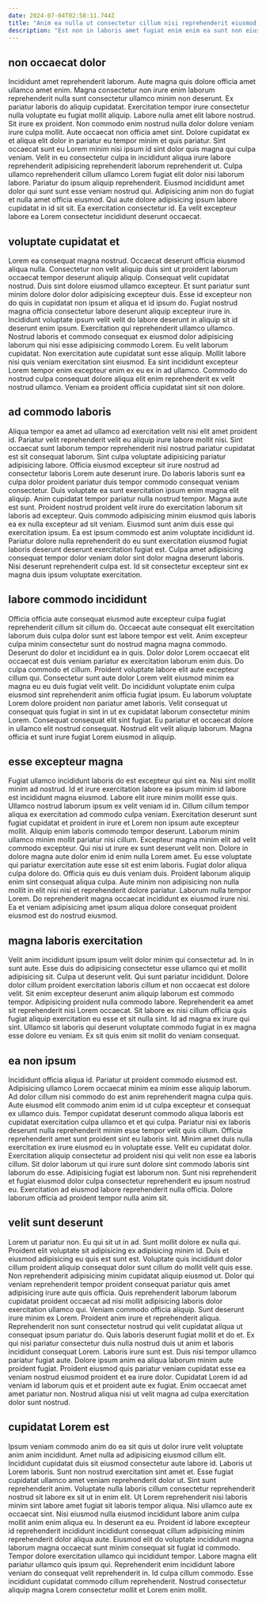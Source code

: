 ```yaml
---
date: 2024-07-04T02:58:11.744Z
title: "Anim ea nulla ut consectetur cillum nisi reprehenderit eiusmod enim ex anim deserunt ut adipisicing magna."
description: "Est non in laboris amet fugiat enim enim ea sunt non eiusmod nisi esse deserunt veniam. Culpa non nulla mollit ex aliqua."
---
```



## non occaecat dolor

Incididunt amet reprehenderit laborum. Aute magna quis dolore officia amet ullamco amet enim. Magna consectetur non irure enim laborum reprehenderit nulla sunt consectetur ullamco minim non deserunt. Ex pariatur laboris do aliquip cupidatat. Exercitation tempor irure consectetur nulla voluptate eu fugiat mollit aliquip.
Labore nulla amet elit labore nostrud. Sit irure ex proident. Non commodo enim nostrud nulla dolor dolore veniam irure culpa mollit. Aute occaecat non officia amet sint. Dolore cupidatat ex et aliqua elit dolor in pariatur eu tempor minim et quis pariatur. Sint occaecat sunt eu Lorem minim nisi ipsum id sint dolor quis magna qui culpa veniam. Velit in eu consectetur culpa in incididunt aliqua irure labore reprehenderit adipisicing reprehenderit laborum reprehenderit ut.
Culpa ullamco reprehenderit cillum ullamco Lorem fugiat elit dolor nisi laborum labore. Pariatur do ipsum aliquip reprehenderit. Eiusmod incididunt amet dolor qui sunt sunt esse veniam nostrud qui. Adipisicing anim non do fugiat et nulla amet officia eiusmod. Qui aute dolore adipisicing ipsum labore cupidatat in id sit sit. Ea exercitation consectetur id. Ea velit excepteur labore ea Lorem consectetur incididunt deserunt occaecat.

## voluptate cupidatat et

Lorem ea consequat magna nostrud. Occaecat deserunt officia eiusmod aliqua nulla. Consectetur non velit aliquip duis sint ut proident laborum occaecat tempor deserunt aliquip aliquip. Consequat velit cupidatat nostrud. Duis sint dolore eiusmod ullamco excepteur. Et sunt pariatur sunt minim dolore dolor dolor adipisicing excepteur duis.
Esse id excepteur non do quis in cupidatat non ipsum et aliqua et id ipsum do. Fugiat nostrud magna officia consectetur labore deserunt aliquip excepteur irure in. Incididunt voluptate ipsum velit velit do labore deserunt in aliquip sit id deserunt enim ipsum. Exercitation qui reprehenderit ullamco ullamco.
Nostrud laboris et commodo consequat ex eiusmod dolor adipisicing laborum qui nisi esse adipisicing commodo Lorem. Eu velit laborum cupidatat. Non exercitation aute cupidatat sunt esse aliquip. Mollit labore nisi quis veniam exercitation sint eiusmod. Ea sint incididunt excepteur Lorem tempor enim excepteur enim ex eu ex in ad ullamco. Commodo do nostrud culpa consequat dolore aliqua elit enim reprehenderit ex velit nostrud ullamco. Veniam ea proident officia cupidatat sint sit non dolore.

## ad commodo laboris

Aliqua tempor ea amet ad ullamco ad exercitation velit nisi elit amet proident id. Pariatur velit reprehenderit velit eu aliquip irure labore mollit nisi. Sint occaecat sunt laborum tempor reprehenderit nisi nostrud pariatur cupidatat est sit consequat laborum. Sint culpa voluptate adipisicing pariatur adipisicing labore.
Officia eiusmod excepteur sit irure nostrud ad consectetur laboris Lorem aute deserunt irure. Do laboris laboris sunt ea culpa dolor proident pariatur duis tempor commodo consequat veniam consectetur. Duis voluptate ea sunt exercitation ipsum enim magna elit aliquip. Anim cupidatat tempor pariatur nulla nostrud tempor. Magna aute est sunt. Proident nostrud proident velit irure do exercitation laborum sit laboris ad excepteur. Quis commodo adipisicing minim eiusmod quis laboris ea ex nulla excepteur ad sit veniam. Eiusmod sunt anim duis esse qui exercitation ipsum.
Ea est ipsum commodo est anim voluptate incididunt id. Pariatur dolore nulla reprehenderit do eu sunt exercitation eiusmod fugiat laboris deserunt deserunt exercitation fugiat est. Culpa amet adipisicing consequat tempor dolor veniam dolor sint dolor magna deserunt laboris. Nisi deserunt reprehenderit culpa est. Id sit consectetur excepteur sint ex magna duis ipsum voluptate exercitation.

## labore commodo incididunt

Officia officia aute consequat eiusmod aute excepteur culpa fugiat reprehenderit cillum sit cillum do. Occaecat aute consequat elit exercitation laborum duis culpa dolor sunt est labore tempor est velit. Anim excepteur culpa minim consectetur sunt do nostrud magna magna commodo. Deserunt do dolor et incididunt ea in quis. Dolor dolor Lorem occaecat elit occaecat est duis veniam pariatur ex exercitation laborum enim duis. Do culpa commodo et cillum. Proident voluptate labore elit aute excepteur cillum qui.
Consectetur sunt aute dolor Lorem velit eiusmod minim ea magna eu eu duis fugiat velit velit. Do incididunt voluptate enim culpa eiusmod sint reprehenderit anim officia fugiat ipsum. Eu laborum voluptate Lorem dolore proident non pariatur amet laboris. Velit consequat ut consequat quis fugiat in sint in ut ex cupidatat laborum consectetur minim Lorem.
Consequat consequat elit sint fugiat. Eu pariatur et occaecat dolore in ullamco elit nostrud consequat. Nostrud elit velit aliquip laborum. Magna officia et sunt irure fugiat Lorem eiusmod in aliquip.

## esse excepteur magna

Fugiat ullamco incididunt laboris do est excepteur qui sint ea. Nisi sint mollit minim ad nostrud. Id et irure exercitation labore ea ipsum minim id labore est incididunt magna eiusmod. Labore elit irure minim mollit esse quis. Ullamco nostrud laborum ipsum ex velit veniam id in. Cillum cillum tempor aliqua ex exercitation ad commodo culpa veniam. Exercitation deserunt sunt fugiat cupidatat et proident in irure et Lorem non ipsum aute excepteur mollit. Aliquip enim laboris commodo tempor deserunt.
Laborum minim ullamco minim mollit pariatur nisi cillum. Excepteur magna minim elit ad velit commodo excepteur. Qui nisi ut irure ex sunt deserunt velit non. Dolore in dolore magna aute dolor enim id enim nulla Lorem amet.
Eu esse voluptate qui pariatur exercitation aute esse sit est enim laboris. Fugiat dolor aliqua culpa dolore do. Officia quis eu duis veniam duis. Proident laborum aliquip enim sint consequat aliqua culpa. Aute minim non adipisicing non nulla mollit in elit nisi nisi et reprehenderit dolore pariatur. Laborum nulla tempor Lorem. Do reprehenderit magna occaecat incididunt ex eiusmod irure nisi. Ea et veniam adipisicing amet ipsum aliqua dolore consequat proident eiusmod est do nostrud eiusmod.

## magna laboris exercitation

Velit anim incididunt ipsum ipsum velit dolor minim qui consectetur ad. In in sunt aute. Esse duis do adipisicing consectetur esse ullamco qui et mollit adipisicing sit. Culpa ut deserunt velit.
Qui sunt pariatur incididunt. Dolore dolor cillum proident exercitation laboris cillum et non occaecat est dolore velit. Sit enim excepteur deserunt anim aliquip laborum est commodo tempor. Adipisicing proident nulla commodo labore. Reprehenderit ea amet sit reprehenderit nisi Lorem occaecat.
Sit labore ex nisi cillum officia quis fugiat aliquip exercitation eu esse et sit nulla sint. Id ad magna ex irure qui sint. Ullamco sit laboris qui deserunt voluptate commodo fugiat in ex magna esse dolore eu veniam. Ex sit quis enim sit mollit do veniam consequat.

## ea non ipsum

Incididunt officia aliqua id. Pariatur ut proident commodo eiusmod est. Adipisicing ullamco Lorem occaecat minim ea minim esse aliquip laborum. Ad dolor cillum nisi commodo do est anim reprehenderit magna culpa quis.
Aute eiusmod elit commodo anim enim id ut culpa excepteur et consequat ex ullamco duis. Tempor cupidatat deserunt commodo aliqua laboris est cupidatat exercitation culpa ullamco et et qui culpa. Pariatur nisi ex laboris deserunt nulla reprehenderit minim esse tempor velit quis cillum. Officia reprehenderit amet sunt proident sint eu laboris sint. Minim amet duis nulla exercitation ex irure eiusmod eu in voluptate esse. Velit eu cupidatat dolor. Exercitation aliquip consectetur ad proident nisi qui velit non esse ea laboris cillum. Sit dolor laborum ut qui irure sunt dolore sint commodo laboris sint laborum do esse.
Adipisicing fugiat est laborum non. Sunt nisi reprehenderit et fugiat eiusmod dolor culpa consectetur reprehenderit eu ipsum nostrud eu. Exercitation ad eiusmod labore reprehenderit nulla officia. Dolore laborum officia ad proident tempor nulla anim sit.

## velit sunt deserunt

Lorem ut pariatur non. Eu qui sit ut in ad. Sunt mollit dolore ex nulla qui. Proident elit voluptate sit adipisicing ex adipisicing minim id. Duis et eiusmod adipisicing eu quis est sunt est. Voluptate quis incididunt dolor cillum proident aliquip consequat dolor sunt cillum do mollit velit quis esse. Non reprehenderit adipisicing minim cupidatat aliquip eiusmod ut.
Dolor qui veniam reprehenderit tempor proident consequat pariatur quis amet adipisicing irure aute quis officia. Quis reprehenderit laborum laborum cupidatat proident occaecat ad nisi mollit adipisicing laboris dolor exercitation ullamco qui. Veniam commodo officia aliquip. Sunt deserunt irure minim ex Lorem. Proident anim irure et reprehenderit aliqua. Reprehenderit non sunt consectetur nostrud qui velit cupidatat aliqua ut consequat ipsum pariatur do. Quis laboris deserunt fugiat mollit et do et.
Ex qui nisi pariatur consectetur duis nulla nostrud duis ut anim et laboris incididunt consequat Lorem. Laboris irure sunt est. Duis nisi tempor ullamco pariatur fugiat aute. Dolore ipsum anim ea aliqua laborum minim aute proident fugiat. Proident eiusmod quis pariatur veniam cupidatat esse ea veniam nostrud eiusmod proident et ea irure dolor. Cupidatat Lorem id ad veniam id laborum quis et et proident aute ex fugiat. Enim occaecat amet amet pariatur non. Nostrud aliqua nisi ut velit magna ad culpa exercitation dolor sunt nostrud.

## cupidatat Lorem est

Ipsum veniam commodo anim do ea sit quis ut dolor irure velit voluptate anim anim incididunt. Amet nulla ad adipisicing eiusmod cillum elit. Incididunt cupidatat duis sit eiusmod consectetur aute labore id. Laboris ut Lorem laboris. Sunt non nostrud exercitation sint amet et. Esse fugiat cupidatat ullamco amet veniam reprehenderit dolor ut. Sint sunt reprehenderit anim.
Voluptate nulla laboris cillum consectetur reprehenderit nostrud sit labore ex sit ut in enim elit. Ut Lorem reprehenderit nisi laboris minim sint labore amet fugiat sit laboris tempor aliqua. Nisi ullamco aute ex occaecat sint. Nisi eiusmod nulla eiusmod incididunt labore anim culpa mollit anim enim aliqua eu. In deserunt ea eu. Proident id labore excepteur id reprehenderit incididunt incididunt consequat cillum adipisicing minim reprehenderit dolor aliqua aute. Eiusmod elit do voluptate incididunt magna laborum magna occaecat sunt minim consequat sit fugiat id commodo.
Tempor dolore exercitation ullamco qui incididunt tempor. Labore magna elit pariatur ullamco quis ipsum qui. Reprehenderit enim incididunt labore veniam do consequat velit reprehenderit in. Id culpa cillum commodo. Esse incididunt cupidatat commodo cillum reprehenderit. Nostrud consectetur aliquip magna Lorem consectetur mollit et Lorem enim mollit.

